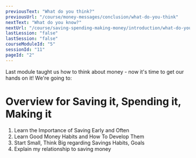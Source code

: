 ```yaml
---
previousText: "What do you think?"
previousUrl: "/course/money-messages/conclusion/what-do-you-think"
nextText: "What do you know?"
nextUrl: "/course/saving-spending-making-money/introduction/what-do-you-know"
lastLession: "false"
lastSession: "false"
courseModuleId: "5"
sessionId: "11"
pageId: "2"
---
```



<sparkle-character-intro position="right" character="kimberly">
Last module taught us how to think about money - now it's time to get our hands on it! We're going to:
</sparkle-character-intro>

# Overview for Saving it, Spending it, Making it
1. Learn the Importance of Saving Early and Often
2. Learn Good Money Habits and How To Develop Them
3. Start Small, Think Big regarding Savings Habits, Goals
4. Explain my relationship to saving money
